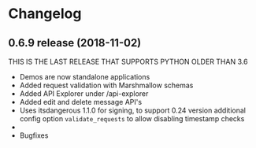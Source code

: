 # Changelog

## 0.6.9 release (2018-11-02)

THIS IS THE LAST RELEASE THAT SUPPORTS
PYTHON OLDER THAN 3.6

* Demos are now standalone applications
* Added request validation with Marshmallow schemas
* Added API Explorer under /api-explorer
* Added edit and delete message API's
* Uses itsdangerous 1.1.0 for signing, to support 0.24 version additional
  config option `validate_requests` to allow disabling timestamp checks
*
* Bugfixes

